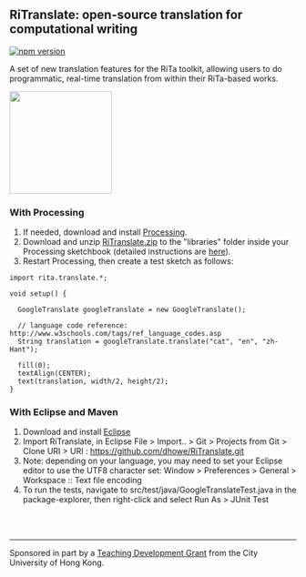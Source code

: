 

## RiTranslate: open-source translation for computational writing
<!--[![Build Status](https://travis-ci.org/dhowe/RiTranslate.svg?branch=master)](https://travis-ci.org/dhowe/RiTranslate)-->

<a href="http://www.gnu.org/licenses/gpl-3.0.en.html"><img src="https://img.shields.io/badge/license-GPL-orange.svg" alt="npm version"></a>

A set of new translation features for the RiTa toolkit, allowing users to  do programmatic, real-time translation from within their RiTa-based works. 

<a href="https://rednoise.org/rita/"><img height=180 src="https://rednoise.org/ritran.png"/></a>

### With Processing

1. If needed, download and install [Processing](https://processing.org/download/?processing).
2. Download and unzip [RiTranslate.zip](https://github.com/dhowe/RiTranslate/raw/master/RiTranslate.zip) to the "libraries" folder inside your Processing sketchbook (detailed instructions are [here](https://github.com/dhowe/RiTranslate/blob/master/install_instructions.txt)). 
3. Restart Processing, then create a test sketch as follows:
```processing
import rita.translate.*;

void setup() {

  GoogleTranslate googleTranslate = new GoogleTranslate();

  // language code reference: http://www.w3schools.com/tags/ref_language_codes.asp
  String translation = googleTranslate.translate("cat", "en", "zh-Hant");
  
  fill(0);
  textAlign(CENTER);
  text(translation, width/2, height/2);
}
```

### With Eclipse and Maven

1. Download and install [Eclipse](https://eclipse.org/downloads/)
2. Import RiTranslate, in Eclipse File > Import.. > Git > Projects from Git > Clone URI > URI : https://github.com/dhowe/RiTranslate.git 
3. Note: depending on your language, you may need to set your Eclipse editor to use the UTF8 character set: Window > Preferences > General > Workspace :: Text file encoding
4. To run the tests, navigate to src/test/java/GoogleTranslateTest.java in the package-explorer, then right-click and select  Run As > JUnit Test
 
<br>
 
<br>

---

Sponsored in part by a [Teaching Development Grant](http://www.cityu.edu.hk/edge/grant/tdg/) from the City University of Hong Kong.
